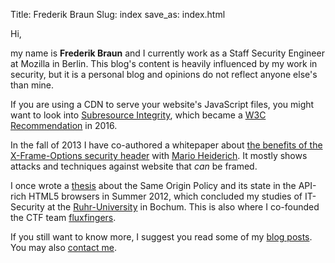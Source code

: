 Title: Frederik Braun
Slug: index
save_as: index.html

Hi,

my name is <strong class="noboldstrong">Frederik Braun</strong> and I currently work as a Staff Security Engineer at
Mozilla in Berlin. This blog's content is heavily influenced by my work in security,
but it is a personal blog and opinions do not reflect anyone else's than mine.

If you are using a CDN to serve your website's JavaScript files, you might
want to look into [Subresource Integrity](https://developer.mozilla.org/en-US/docs/Web/Security/Subresource_Integrity),
which became a [W3C Recommendation](https://www.w3.org/TR/SRI/) in 2016.

In the fall of 2013 I have co-authored a whitepaper about [the
benefits of the X-Frame-Options security header](xfo-clickjacking.pdf) with [Mario
Heiderich](http://heideri.ch/). It mostly shows
attacks and techniques against website that _can_ be framed.

I once wrote a [thesis](/pages/publications.html "Origin Policy Enforcement in Modern Browsers")
about the Same Origin Policy and its state in the API-rich HTML5
browsers in Summer 2012, which concluded my studies of IT-Security at the
[Ruhr-University](https://www.rub.de/) in Bochum. This is also where I co-founded
the CTF team [fluxfingers](https://fluxfingers.net).

If you still want to know more, I suggest you read some of my [blog posts](archives.html).
You may also [contact me](contact.html).
